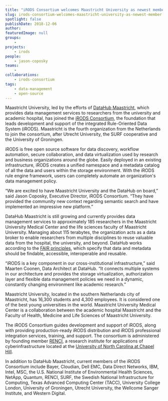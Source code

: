 ```yaml
---
title: "iRODS Consortium welcomes Maastricht University as newest member"
slug: irods-consortium-welcomes-maastricht-university-as-newest-member
spotlight: false
publishDate: 2018-12-06
author: 
featuredImage: null
groups:
    - 
projects:
    - irods
people:
    - jason-coposky
teams: 
    - 
collaborations:
    - irods-consortium
tags:
    - data-management
    - open-source
---
```

<!-- wp:paragraph -->
<p>Maastricht University, led by the efforts of <a href="https://datahub.mumc.maastrichtuniversity.nl/">DataHub Maastricht</a>, which provides data management services to researchers from the university and academic hospital, has joined the <a href="https://irods.org/">iRODS Consortium</a>, the foundation that leads development and support of the integrated Rule-Oriented Data System (iRODS). Maastricht is the fourth organization from the Netherlands to join the consortium, after Utrecht University, the SURF cooperative and the University of Groningen.</p>
<!-- /wp:paragraph -->

<!-- wp:more -->
<!--more-->
<!-- /wp:more -->

<!-- wp:paragraph -->
<p>iRODS is free open source software for data discovery, workflow automation, secure collaboration, and data virtualization used by research and business organizations around the globe. Easily deployed in an existing infrastructure, iRODS creates a unified namespace and a metadata catalog of all the data and users within the storage environment. With the iRODS rule engine framework, users can completely automate an organization's data management policy.<br></p>
<!-- /wp:paragraph -->

<!-- wp:paragraph -->
<p>“We are excited to have Maastricht University and the DataHub on board,” said Jason Coposky, Executive Director, iRODS Consortium. “They have provided the community new context regarding semantic search and have implemented an impressive new platform.”<br></p>
<!-- /wp:paragraph -->

<!-- wp:paragraph -->
<p>DataHub Maastricht is still growing and currently provides data management services to approximately 185 researchers in the Maastricht University Medical Center and the life sciences faculty of Maastricht University. Managing about 115 terabytes, the organization acts as a data broker to enable researchers from multiple disciplines to reuse valuable data from the hospital, the university, and beyond. DataHub works according to the <a href="https://www.nature.com/articles/sdata201618">FAIR principles</a>, which specify that data and metadata should be findable, accessible, interoperable and reusable.<br></p>
<!-- /wp:paragraph -->

<!-- wp:paragraph -->
<p>“iRODS is a key component in our cross-institutional infrastructure,” said Maarten Coonen, Data Architect at DataHub. “It connects multiple systems in our architecture and provides the storage virtualization, authorization layer and flexible data management policies we need in a dynamic, constantly changing environment like academic research.”</p>
<!-- /wp:paragraph -->

<!-- wp:paragraph -->
<p>Maastricht University, located in the southern Netherlands city of Maastricht, has 16,300 students and 4,300 employees. It is considered one of the best young universities in the world. Maastricht University Medical Center is a collaboration between the academic hospital Maastricht and the Faculty of Health, Medicine and Life Sciences of Maastricht University. <br></p>
<!-- /wp:paragraph -->

<!-- wp:paragraph -->
<p>The iRODS Consortium guides development and support of iRODS, along with providing production-ready iRODS distribution and iRODS professional integration services, training, and support. The consortium is administered by founding member&nbsp;<a href="https://renci.org/">RENCI</a>, a research institute for applications of cyberinfrastructure located at the&nbsp;<a href="https://www.unc.edu/">University of North Carolina at Chapel Hill</a>.<br></p>
<!-- /wp:paragraph -->

<!-- wp:paragraph -->
<p>In addition to DataHub Maastricht, current members of the iRODS Consortium include Bayer, Cloudian, Dell EMC, Data Direct Networks, IBM, Intel, MSC, the U.S. National Institute of Environmental Health Sciences, NetApp, Quantum, RENCI, SURF, the Swedish National Infrastructure for Computing, Texas Advanced Computing Center (TACC), University College London, University of Groningen, Utrecht University, the Wellcome Sanger Institute, and Western Digital.<br></p>
<!-- /wp:paragraph -->
